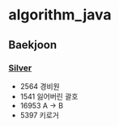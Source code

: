 # algorithm_java

## Baekjoon
### [Silver](https://github.com/ljiwoo59/algorithm_java/tree/master/silver)
* 2564 경비원
* 1541 잃어버린 괄호
* 16953 A -> B
* 5397 키로거

